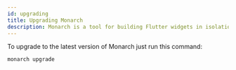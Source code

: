 ```yaml
---
id: upgrading
title: Upgrading Monarch
description: Monarch is a tool for building Flutter widgets in isolation. It makes it easy to build, test and debug complex UIs.
---
```


To upgrade to the latest version of Monarch just run this command:
```shell
monarch upgrade
```